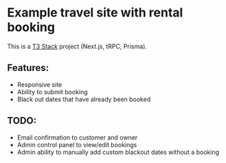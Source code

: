 # Example travel site with rental booking

This is a [T3 Stack](https://create.t3.gg/) project (Next.js, tRPC, Prisma).

## Features:
 - Responsive site
 - Ability to submit booking
 - Black out dates that have already been booked
 
 ## TODO:
  - Email confirmation to customer and owner
  - Admin control panel to view/edit bookings
  - Admin ability to manually add custom blackout dates without a booking
